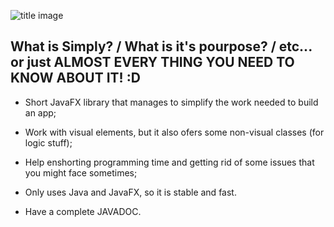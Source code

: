 ![title image](https://i.imgur.com/xSMrXZu.png)

## What is Simply? **/** What is it's pourpose? **/** etc... or just ALMOST EVERY THING YOU NEED TO KNOW ABOUT IT! :D

* Short JavaFX library that manages to simplify the work needed to build an app;

* Work with visual elements, but it also ofers some non-visual classes (for logic stuff);

* Help enshorting programming time and getting rid of some issues that you might face sometimes;

* Only uses Java and JavaFX, so it is stable and fast.

* Have a complete JAVADOC.
